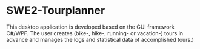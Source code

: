 # SWE2-Tourplanner
This desktop application is developed based on the GUI framework C#/WPF. The user creates (bike-, hike-, running- or vacation-) tours in advance and manages the logs and statistical data of accomplished tours.)
